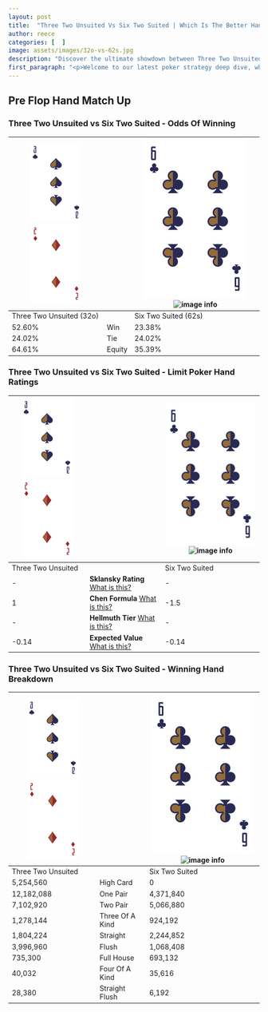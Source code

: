 ```yaml
---
layout: post
title:  "Three Two Unsuited Vs Six Two Suited | Which Is The Better Hand In Poker? A Complete Guide"
author: reece
categories: [  ]
image: assets/images/32o-vs-62s.jpg
description: "Discover the ultimate showdown between Three Two Unsuited and Six Two Suited in poker! Uncover the odds, strategies, and scenarios where one hand triumphs over the other. Get ready to up your poker game with this thrilling analysis."
first_paragraph: "<p>Welcome to our latest poker strategy deep dive, where we're pitting two distinct hands against each other in a high-stakes showdown: Three Two Unsuited vs Six Two Suited.</p><p>In the dynamic world of poker, every decision counts, and knowing which hand holds the upper hand is key to your success at the table.</p><p>In this article, we'll dissect these two hands, explore the scenarios where one dominates the other, and equip you with the knowledge to make strategic choices that can tip the odds in your favor.</p><p>Get ready to unravel the intriguing dynamics of these poker hands and elevate your game to new heights.</p>"
---
```




[comment]: # (sp0)

## Pre Flop Hand Match Up

<div class="table hand-ratings" markdown="1"> 



### Three Two Unsuited vs Six Two Suited - Odds Of Winning


    
| ![image info](assets/images/hand1/3.png) ![image info](assets/images/hand1/2o.png) |  | ![image info](assets/images/hand2/6.png) ![image info](assets/images/hand2/2s.png) |
| -------- | -------- | -------- |
| Three Two Unsuited (32o) |  | Six Two Suited (62s) |
| 52.60% | Win | 23.38% |
| 24.02% | Tie | 24.02% |
| 64.61% | Equity | 35.39% |




[comment]: # (sp1)



### Three Two Unsuited vs Six Two Suited - Limit Poker Hand Ratings


    
| ![image info](assets/images/hand1/3.png) ![image info](assets/images/hand1/2o.png) |  | ![image info](assets/images/hand2/6.png) ![image info](assets/images/hand2/2s.png) |
| -------- | -------- | -------- |
| Three Two Unsuited |  | Six Two Suited |
| - | **Sklansky Rating** [What is this?](/sklansky-rating-explained) | - |
| 1 | **Chen Formula** [What is this?](/chen-formula-explained) | -1.5 |
| - | **Hellmuth Tier** [What is this?](/Hellmuth-tier-explained) | - |
| -0.14 | **Expected Value** [What is this?](/expected-value-explained) | -0.14 |




[comment]: # (sp2)



### Three Two Unsuited vs Six Two Suited - Winning Hand Breakdown


    
| ![image info](assets/images/hand1/3.png) ![image info](assets/images/hand1/2o.png) |  | ![image info](assets/images/hand2/6.png) ![image info](assets/images/hand2/2s.png) |
| -------- | -------- | -------- |
| Three Two Unsuited |  | Six Two Suited |
| 5,254,560 | High Card | 0 |
| 12,182,088 | One Pair | 4,371,840 |
| 7,102,920 | Two Pair | 5,066,880 |
| 1,278,144 | Three Of A Kind | 924,192 |
| 1,804,224 | Straight | 2,244,852 |
| 3,996,960 | Flush | 1,068,408 |
| 735,300 | Full House | 693,132 |
| 40,032 | Four Of A Kind | 35,616 |
| 28,380 | Straight Flush | 6,192 |




[comment]: # (sp3)



</div>

[comment]: # (sp4)



[comment]: # (sp5)

